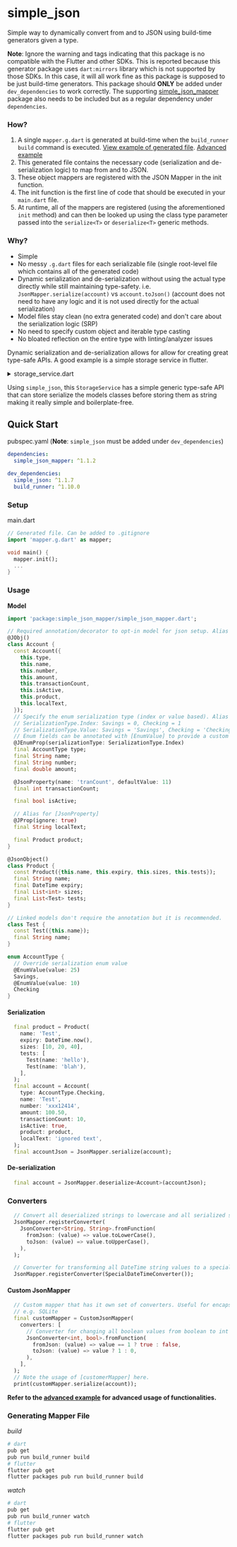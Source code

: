 # simple_json
Simple way to dynamically convert from and to JSON using build-time generators given a type.

**Note**: Ignore the warning and tags indicating that this package is no compatible with the Flutter and other SDKs. This is reported because this generator package uses `dart:mirrors` library which is not supported by those SDKs. In this case, it will all work fine as this package is supposed to be just build-time generators. This package should **ONLY** be added under `dev_dependencies` to work correctly. The supporting [simple_json_mapper](https://pub.dev/packages/simple_json_mapper) package also needs to be included but as a regular dependency under `dependencies`. 

### How?
1. A single `mapper.g.dart` is generated at build-time when the `build_runner build` command is executed. [View example of generated file](example/lib/mapper.g.dart). [Advanced example](../example/lib/mapper.g.dart)
2. This generated file contains the necessary code (serialization and de-serialization logic) to map from and to JSON. 
3. These object mappers are registered with the JSON Mapper in the init function.
4. The init function is the first line of code that should be executed in your `main.dart` file.
5. At runtime, all of the mappers are registered (using the aforementioned `init` method) and can then be looked up using the class type parameter passed into the `serialize<T>` or `deserialize<T>` generic methods.

### Why?
- Simple
- No messy `.g.dart` files for each serializable file (single root-level file which contains all of the generated code)
- Dynamic serialization and de-serialization without using the actual type directly while still maintaining type-safety. i.e. `JsonMapper.serialize(account)` vs `account.toJson()` (account does not need to have any logic and it is not used directly for the actual serialization)
- Model files stay clean (no extra generated code) and don't care about the serialization logic (SRP)
- No need to specify custom object and iterable type casting
- No bloated reflection on the entire type with linting/analyzer issues

Dynamic serialization and de-serialization allows for allow for creating great type-safe APIs. A good example is a simple storage service in flutter.

<details>
  <summary>storage_service.dart</summary>

```dart
class StorageService implements IStorageService {
  const StorageService(this.preferences);
  final SharedPreferences preferences;

  @override
  Future<T> get<T>({T Function() defaultFn, bool private = false}) async {
    return getWithKey(T.toString(), defaultFn: defaultFn, private: private);
  }

  @override
  Future<T> getWithKey<T>(String key,
      {T Function() defaultFn, bool private = false}) async {
    return JsonMapper.deserialize<T>(
            await getProvider(private).getString(key)) ??
        defaultFn();
  }

  @override
  Future<bool> set<T>(T value, [bool private = false]) {
    return setWithKey(T.toString(), value, private);
  }

  @override
  Future<bool> setWithKey<T>(String key, T value, [bool private = false]) {
    return getProvider(private).setString(key, JsonMapper.serialize(value));
  }

  IStorageProvider getProvider(bool private) {
    return private && !AppUtils.isWeb
        ? SecureStorage()
        : SharedPreferencesStorage(preferences);
  }
}

```
</details>

Using `simple_json`, this `StorageService` has a simple generic type-safe API that can store serialize the models classes before storing them as string making it really simple and boilerplate-free.

## Quick Start

pubspec.yaml (**Note**: `simple_json` must be added under `dev_dependencies`)
```yaml
dependencies:
  simple_json_mapper: ^1.1.2

dev_dependencies:
  simple_json: ^1.1.7
  build_runner: ^1.10.0
```

### Setup
main.dart
```dart
// Generated file. Can be added to .gitignore
import 'mapper.g.dart' as mapper;

void main() {
  mapper.init();
  ...
}
```

### Usage
**Model**
```dart
import 'package:simple_json_mapper/simple_json_mapper.dart';

// Required annotation/decorator to opt-in model for json setup. Alias for [JsonObject]
@JObj()
class Account {
  const Account({
    this.type,
    this.name,
    this.number,
    this.amount,
    this.transactionCount,
    this.isActive,
    this.product,
    this.localText,
  });
  // Specify the enum serialization type (index or value based). Alias for [JsonEnumProperty]
  // SerializationType.Index: Savings = 0, Checking = 1
  // SerializationType.Value: Savings = 'Savings', Checking = 'Checking'
  // Enum fields can be annotated with [EnumValue] to provide a custom value.
  @JEnumProp(serializationType: SerializationType.Index)
  final AccountType type;
  final String name;
  final String number;
  final double amount;

  @JsonProperty(name: 'tranCount', defaultValue: 11)
  final int transactionCount;

  final bool isActive;

  // Alias for [JsonProperty]
  @JProp(ignore: true)
  final String localText;

  final Product product;
}

@JsonObject()
class Product {
  const Product({this.name, this.expiry, this.sizes, this.tests});
  final String name;
  final DateTime expiry;
  final List<int> sizes;
  final List<Test> tests;
}

// Linked models don't require the annotation but it is recommended.
class Test {
  const Test({this.name});
  final String name;
}

enum AccountType {
  // Override serialization enum value
  @EnumValue(value: 25)
  Savings,
  @EnumValue(value: 10)
  Checking
}

```

#### Serialization
```dart
  final product = Product(
    name: 'Test',
    expiry: DateTime.now(),
    sizes: [10, 20, 40],
    tests: [
      Test(name: 'hello'),
      Test(name: 'blah'),
    ],
  );
  final account = Account(
    type: AccountType.Checking,
    name: 'Test',
    number: 'xxx12414',
    amount: 100.50,
    transactionCount: 10,
    isActive: true,
    product: product,
    localText: 'ignored text',
  );
  final accountJson = JsonMapper.serialize(account);
```

#### De-serialization

```dart
  final account = JsonMapper.deserialize<Account>(accountJson);
```

### Converters

```dart
  // Convert all deserialized strings to lowercase and all serialized strings to uppercase.
  JsonMapper.registerConverter(
    JsonConverter<String, String>.fromFunction(
      fromJson: (value) => value.toLowerCase(),
      toJson: (value) => value.toUpperCase(),
    ),
  );

  // Converter for transforming all DateTime string values to a special format defined by the given class.
  JsonMapper.registerConverter(SpecialDateTimeConverter());
```

#### Custom JsonMapper

```dart
  // Custom mapper that has it own set of converters. Useful for encapsulating for special, adhoc serializations
  // e.g. SQLite
  final customMapper = CustomJsonMapper(
    converters: [
      // Converter for changing all boolean values from boolean to int and vice versa on serialization.
      JsonConverter<int, bool>.fromFunction(
        fromJson: (value) => value == 1 ? true : false,
        toJson: (value) => value ? 1 : 0,
      ),
    ],
  );
  // Note the usage of [customerMapper] here.
  print(customMapper.serialize(account));
```

**Refer to the [advanced example](../example/lib/main.dart) for advanced usage of functionalities.**

### Generating Mapper File

*build*
```bash
# dart
pub get
pub run build_runner build
# flutter
flutter pub get
flutter packages pub run build_runner build
```

*watch*
```bash
# dart
pub get
pub run build_runner watch
# flutter
flutter pub get
flutter packages pub run build_runner watch
```
